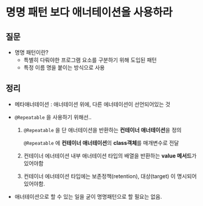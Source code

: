 # 명명 패턴 보다 애너테이션을 사용하라

## 질문

- 명명 패턴이란?
  - 특별히 다뤄야한 프로그램 요소를 구분하기 위해 도입된 패턴
  - 특정 이름 명을 붙이는 방식으로 사용





## 정리

- 메타애너테이션 : 애너테이션 위에, 다른 에너테이션이 선언되어있는 것

- `@Repeatable` 을 사용하기 위해선..

  1. `@Repeatable` 을 단 애너테이션을 반환하는 **컨테이너 애너테이션**을 정의

     `@Repeatable` 에 **컨테이너 애너테이션**의 **class객체**를 매개변수로 전달

  2. 컨테이너 에너테이션 내부 애너테이션 타입의 배열을 반환하는 **value 메서드**가 있어야함

  3. 컨테이너 에너테이션 타입에는 보존정책(retention), 대상(target) 이 명시되어있어야함.

- 애너테이션으로 할 수 있는 일을 굳이 명명패턴으로 할 필요는 없음.